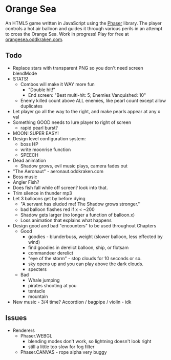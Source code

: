 # Orange Sea

An HTML5 game written in JavaScript using the [Phaser](http://phaser.io) library. The player controls a hot air balloon and guides it through various perils in an attempt to cross the Orange Sea. Work in progress! Play for free at [orangesea.oddkraken.com](http://orangesea.oddkraken.com).

## Todo

* Replace stars with transparent PNG so you don't need screen blendMode
* STATS!
    * Combos will make it WAY more fun
        * "Double hit!"
        * End screen: "Best multi-hit: 5; Enemies Vanquished: 10"
    * Enemy killed count above ALL enemies, like pearl count except allow duplicates
* Let player go all the way to the right, and make pearls appear at any x val
* Something GOOD needs to lure player to right of screen
    * rapid pearl burst?
* MOON! SUPER EASY!
* Design level configuration system:
    * boss HP
    * write moonrise function
    * SPEECH
* Dead animation
    * Shadow grows, evil music plays, camera fades out
* "The Aeronaut" - aeronaut.oddkraken.com
* Boss music
* Angler Fish?
* Does fish fall while off screen? look into that.
* Trim silence in thunder mp3
* Let 3 balloons get by before dying
    * "A servant has eluded me! The Shadow grows stronger."
    * bad balloon flashes red if x < ~200
    * Shadow gets larger (no longer a function of balloon.x)
    * Loss animation that explains what happens
* Design good and bad "encounters" to be used throughout Chapters
    * Good
        * goodies - blunderbuss, weight (slower balloon, less effected by wind)
        * find goodies in derelict balloon, ship, or flotsam
        * commandeer derelict
        * "eye of the storm" - stop clouds for 10 seconds or so.
        * sky opens up and you can play above the dark clouds.
        * specters
    * Bad
        * Whale jumping
        * pirates shooting at you
        * tentacle
        * mountain
* New music - 3/4 time? Accordion / bagpipe / violin - idk

## Issues

* Renderers
    * Phaser.WEBGL
        * blending modes don't work, so lightning doesn't look right
        * still a little too slow for fog filter
    * Phaser.CANVAS - rope alpha very buggy
